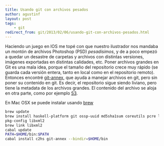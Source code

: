 ```yaml
---
title: Usando git con archivos pesados
author: agustinf
layout: post
tags:
    - git
redirect_from: git/2013/02/06/usando-git-con-archivos-pesados.html
---
```


Haciendo un juego en IOS me topé con que nuestro ilustrador nos mandaba un montón de archivos Photoshop (PSD) *pesadísimos*, y de a poco empezó a quedar un desastre de carpetas y archivos con distintas versiones, imágenes exportadas en distintas calidades, etc. Poner archivos grandes en Git es una mala idea, porque el tamaño del repositorio crece muy rápido (se guarda cada versión entera, tanto en local como en el repositorio remoto). Entonces encontré [git-annex][1], que ayuda a manejar archivos en git, pero sin poner su contenido en git. Es decir, el repositorio sigue siendo liviano, pero tiene la metadata de los archivos grandes. El contenido del archivo se aloja en otra parte, como por ejemplo [S3][2].

En Mac OSX se puede instalar usando [brew][3]

```bash
brew update
brew install haskell-platform git ossp-uuid md5sha1sum coreutils pcre libgsasl gnutls libidn libgsasl
pkg-config libxml2
brew link libxml2
cabal update
PATH=$HOME/bin:$PATH
cabal install c2hs git-annex --bindir=$HOME/bin
```

[1]: http://git-annex.branchable.com/
[2]: http://aws.amazon.com/s3
[3]: http://mxcl.github.com/homebrew/
